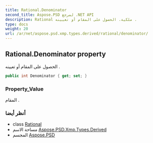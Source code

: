 ```yaml
---
title: Rational.Denominator
second_title: Aspose.PSD لمرجع .NET API
description: Rational ملكية. الحصول على المقام أو تعيينه .
type: docs
weight: 20
url: /ar/net/aspose.psd.xmp.types.derived/rational/denominator/
---
```

## Rational.Denominator property

الحصول على المقام أو تعيينه .

```csharp
public int Denominator { get; set; }
```

### Property_Value

المقام .

### أنظر أيضا

* class [Rational](../)
* مساحة الاسم [Aspose.PSD.Xmp.Types.Derived](../../rational/)
* المجسم [Aspose.PSD](../../../)


